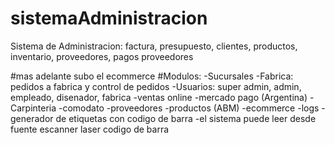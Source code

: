 # sistemaAdministracion
Sistema de Administracion: factura, presupuesto, clientes, productos, inventario, proveedores, pagos proveedores

#mas adelante subo el ecommerce
#Modulos:
-Sucursales
-Fabrica: pedidos a fabrica y control de pedidos
-Usuarios: super admin, admin, empleado, disenador, fabrica
-ventas online
-mercado pago (Argentina)
-Carpinteria
-comodato
-proveedores
-productos (ABM)
-ecommerce
-logs
-generador de etiquetas con codigo de barra
-el sistema puede leer desde fuente escanner laser codigo de barra


